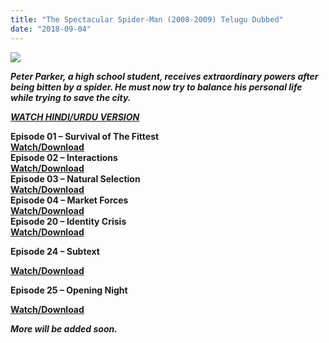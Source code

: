 ```yaml
---
title: "The Spectacular Spider-Man (2008-2009) Telugu Dubbed"
date: "2018-09-04"
---
```


[![](https://2.bp.blogspot.com/-0SA0-8dWJkA/W2xSAsWX0uI/AAAAAAAABrM/EeP5JYYvx-8fvEdrBt-rQrK0hiu632_NgCLcBGAs/s400/21l5vrs-1030x773.jpg)](https://2.bp.blogspot.com/-0SA0-8dWJkA/W2xSAsWX0uI/AAAAAAAABrM/EeP5JYYvx-8fvEdrBt-rQrK0hiu632_NgCLcBGAs/s1600/21l5vrs-1030x773.jpg)

**_Peter Parker, a high school student, receives extraordinary powers after being bitten by a spider. He must now try to balance his personal life while trying to save the city._**

[_**WATCH HINDI/URDU VERSION**_](https://goo.gl/8scUgD)

**Episode 01 – Survival of The Fittest**  
**[Watch/Download](https://gg-l.xyz/pWUwXfdJ9c)**  
**Episode 02 – Interactions**  
**[Watch/Download](https://gg-l.xyz/IWKDUw)**  
**Episode 03 – Natural Selection**  
**[Watch/Download](https://gg-l.xyz/p7scxTxmv)**  
**Episode 04 – Market Forces**  
**[Watch/Download](https://gg-l.xyz/Q5oriyj4Qu)**  
**Episode 20 – Identity Crisis**  
**[Watch/Download](https://gg-l.xyz/mrRiijYyK)**

**Episode 24 – Subtext**

**[Watch/Download](http://ceesty.com/wKk8R7)**

**Episode 25 – Opening Night**

**[Watch/Download](http://ceesty.com/wKk8UG)**

**_More will be added soon._**
